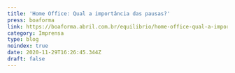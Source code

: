 ```yaml
---
title: 'Home Office: Qual a importância das pausas?'
press: boaforma
link: https://boaforma.abril.com.br/equilibrio/home-office-qual-a-importancia-das-pausas/
category: Imprensa
type: blog
noindex: true
date: 2020-11-29T16:26:45.344Z
draft: false
---
```

